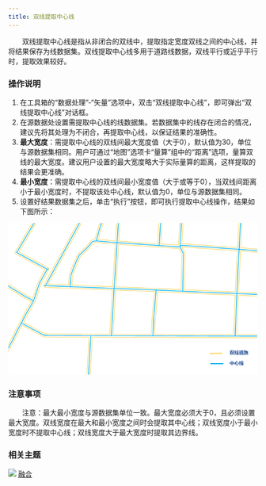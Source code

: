 ```yaml
---
title: 双线提取中心线
---
```


　　双线提取中心线是指从非闭合的双线中，提取指定宽度双线之间的中心线，并将结果保存为线数据集。双线提取中心线多用于道路线数据，双线平行或近乎平行时，提取效果较好。


### 操作说明

 1. 在工具箱的“数据处理”-“矢量”选项中，双击“双线提取中心线”，即可弹出“双线提取中心线”对话框。
 2. 在源数据处设置需提取中心线的线数据集。若数据集中的线存在闭合的情况，建议先将其处理为不闭合，再提取中心线，以保证结果的准确性。
 3. **最大宽度**：需提取中心线的双线间最大宽度值（大于0），默认值为30，单位与源数据集相同。用户可通过“地图”选项卡“量算”组中的“距离”选项，量算双线的最大宽度。建议用户设置的最大宽度略大于实际量算的距离，这样提取的结果会更准确。
 4. **最小宽度**：需提取中心线的双线间最小宽度值（大于或等于0），当双线间距离小于最小宽度时，不提取该处中心线，默认值为0，单位与源数据集相同。 
 5. 设置好结果数据集之后，单击“执行”按钮，即可执行提取中心线操作，结果如下图所示：  

  ![](img/DualLineToCenterLine.png)

### 注意事项

　　注意：最大最小宽度与源数据集单位一致。最大宽度必须大于0，且必须设置最大宽度。双线宽度在最大和最小宽度之间时会提取其中心线；双线宽度小于最小宽度时不提取中心线；双线宽度大于最大宽度时提取其边界线。

### 相关主题

![](img/smalltitle.png) [融合](Datafuse.html)

